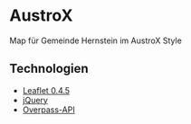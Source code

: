 ﻿# AustroX

Map für Gemeinde Hernstein im AustroX Style

## Technologien

* [Leaflet 0.4.5](http://leafletjs.com/)
* [jQuery](http://jquery.com/)
* [Overpass-API](https://wiki.openstreetmap.org/wiki/Overpass_API)